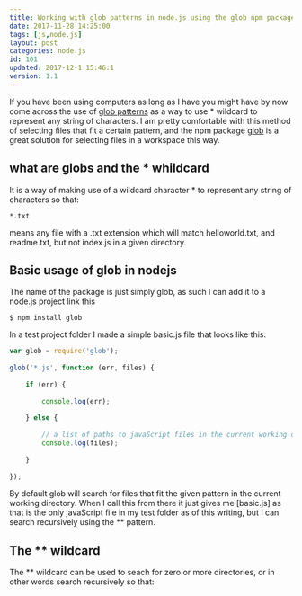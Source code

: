 ```yaml
---
title: Working with glob patterns in node.js using the glob npm package
date: 2017-11-28 14:25:00
tags: [js,node.js]
layout: post
categories: node.js
id: 101
updated: 2017-12-1 15:46:1
version: 1.1
---
```


If you have been using computers as long as I have you might have by now come across the use of [glob patterns](https://en.wikipedia.org/wiki/Glob_(programming)) as a way to use \* wildcard to represent any string of characters. I am pretty comfortable with this method of selecting files that fit a certain pattern, and the npm package [glob](
https://www.npmjs.com/package/glob) is a great solution for selecting files in a workspace this way.

<!-- more -->

## what are globs and the \* whildcard

It is a way of making use of a wildcard character \* to represent any string of characters so that:

```
*.txt
```

means any file with a .txt extension which will match helloworld.txt, and readme.txt, but not index.js in a given directory.

## Basic usage of glob in nodejs

The name of the package is just simply glob, as such I can add it to a node.js project link this

```
$ npm install glob
```

In a test project folder I made a simple basic.js file that looks like this:

```js
var glob = require('glob');
 
glob('*.js', function (err, files) {
 
    if (err) {
 
        console.log(err);
 
    } else {
 
        // a list of paths to javaScript files in the current working directory
        console.log(files);
 
    }
 
});
```

By default glob will search for files that fit the given pattern in the current working directory. When I call this from there it just gives me \[basic.js\] as that is the only javaScript file in my test folder as of this writing, but I can search recursively using the \*\* pattern.

## The \*\* wildcard

The \*\* wildcard can be used to seach for zero or more directories, or in other words search recursively so that:

